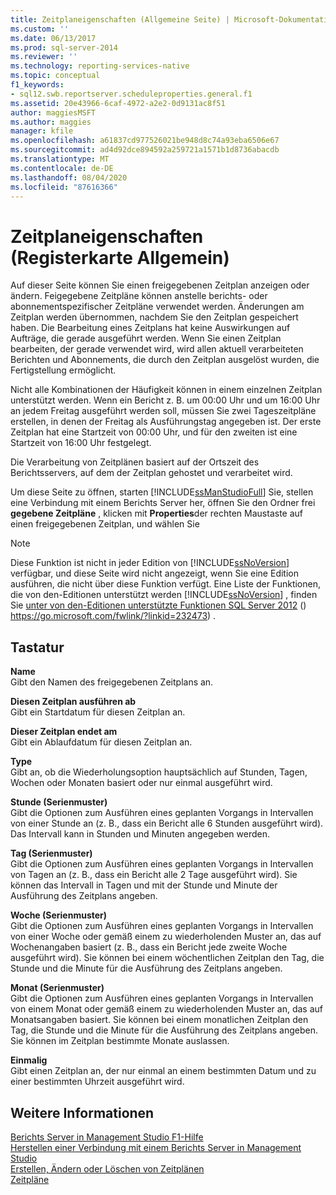 ```yaml
---
title: Zeitplaneigenschaften (Allgemeine Seite) | Microsoft-Dokumentation
ms.custom: ''
ms.date: 06/13/2017
ms.prod: sql-server-2014
ms.reviewer: ''
ms.technology: reporting-services-native
ms.topic: conceptual
f1_keywords:
- sql12.swb.reportserver.scheduleproperties.general.f1
ms.assetid: 20e43966-6caf-4972-a2e2-0d9131ac8f51
author: maggiesMSFT
ms.author: maggies
manager: kfile
ms.openlocfilehash: a61837cd977526021be948d8c74a93eba6506e67
ms.sourcegitcommit: ad4d92dce894592a259721a1571b1d8736abacdb
ms.translationtype: MT
ms.contentlocale: de-DE
ms.lasthandoff: 08/04/2020
ms.locfileid: "87616366"
---
```

# <a name="schedule-properties-general-page"></a>Zeitplaneigenschaften (Registerkarte Allgemein)
  Auf dieser Seite können Sie einen freigegebenen Zeitplan anzeigen oder ändern. Feigegebene Zeitpläne können anstelle berichts- oder abonnementspezifischer Zeitpläne verwendet werden. Änderungen am Zeitplan werden übernommen, nachdem Sie den Zeitplan gespeichert haben. Die Bearbeitung eines Zeitplans hat keine Auswirkungen auf Aufträge, die gerade ausgeführt werden. Wenn Sie einen Zeitplan bearbeiten, der gerade verwendet wird, wird allen aktuell verarbeiteten Berichten und Abonnements, die durch den Zeitplan ausgelöst wurden, die Fertigstellung ermöglicht.  
  
 Nicht alle Kombinationen der Häufigkeit können in einem einzelnen Zeitplan unterstützt werden. Wenn ein Bericht z. B. um 00:00 Uhr und um 16:00 Uhr an jedem Freitag ausgeführt werden soll, müssen Sie zwei Tageszeitpläne erstellen, in denen der Freitag als Ausführungstag angegeben ist. Der erste Zeitplan hat eine Startzeit von 00:00 Uhr, und für den zweiten ist eine Startzeit von 16:00 Uhr festgelegt.  
  
 Die Verarbeitung von Zeitplänen basiert auf der Ortszeit des Berichtsservers, auf dem der Zeitplan gehostet und verarbeitet wird.  
  
 Um diese Seite zu öffnen, starten [!INCLUDE[ssManStudioFull](../../includes/ssmanstudiofull-md.md)] Sie, stellen eine Verbindung mit einem Berichts Server her, öffnen Sie den Ordner frei **gegebene Zeitpläne** , klicken mit **Properties**der rechten Maustaste auf einen freigegebenen Zeitplan, und wählen Sie  
  
> [!NOTE]  
>  Diese Funktion ist nicht in jeder Edition von [!INCLUDE[ssNoVersion](../../includes/ssnoversion-md.md)] verfügbar, und diese Seite wird nicht angezeigt, wenn Sie eine Edition ausführen, die nicht über diese Funktion verfügt. Eine Liste der Funktionen, die von den-Editionen unterstützt werden [!INCLUDE[ssNoVersion](../../includes/ssnoversion-md.md)] , finden Sie [unter von den-Editionen unterstützte Funktionen SQL Server 2012](https://go.microsoft.com/fwlink/?linkid=232473) () https://go.microsoft.com/fwlink/?linkid=232473) .  
  
## <a name="options"></a>Tastatur  
 **Name**  
 Gibt den Namen des freigegebenen Zeitplans an.  
  
 **Diesen Zeitplan ausführen ab**  
 Gibt ein Startdatum für diesen Zeitplan an.  
  
 **Dieser Zeitplan endet am**  
 Gibt ein Ablaufdatum für diesen Zeitplan an.  
  
 **Type**  
 Gibt an, ob die Wiederholungsoption hauptsächlich auf Stunden, Tagen, Wochen oder Monaten basiert oder nur einmal ausgeführt wird.  
  
 **Stunde (Serienmuster)**  
 Gibt die Optionen zum Ausführen eines geplanten Vorgangs in Intervallen von einer Stunde an (z. B., dass ein Bericht alle 6 Stunden ausgeführt wird). Das Intervall kann in Stunden und Minuten angegeben werden.  
  
 **Tag (Serienmuster)**  
 Gibt die Optionen zum Ausführen eines geplanten Vorgangs in Intervallen von Tagen an (z. B., dass ein Bericht alle 2 Tage ausgeführt wird). Sie können das Intervall in Tagen und mit der Stunde und Minute der Ausführung des Zeitplans angeben.  
  
 **Woche (Serienmuster)**  
 Gibt die Optionen zum Ausführen eines geplanten Vorgangs in Intervallen von einer Woche oder gemäß einem zu wiederholenden Muster an, das auf Wochenangaben basiert (z. B., dass ein Bericht jede zweite Woche ausgeführt wird). Sie können bei einem wöchentlichen Zeitplan den Tag, die Stunde und die Minute für die Ausführung des Zeitplans angeben.  
  
 **Monat (Serienmuster)**  
 Gibt die Optionen zum Ausführen eines geplanten Vorgangs in Intervallen von einem Monat oder gemäß einem zu wiederholenden Muster an, das auf Monatsangaben basiert. Sie können bei einem monatlichen Zeitplan den Tag, die Stunde und die Minute für die Ausführung des Zeitplans angeben. Sie können im Zeitplan bestimmte Monate auslassen.  
  
 **Einmalig**  
 Gibt einen Zeitplan an, der nur einmal an einem bestimmten Datum und zu einer bestimmten Uhrzeit ausgeführt wird.  
  
## <a name="see-also"></a>Weitere Informationen  
 [Berichts Server in Management Studio F1-Hilfe](report-server-in-management-studio-f1-help.md)   
 [Herstellen einer Verbindung mit einem Berichts Server in Management Studio](connect-to-a-report-server-in-management-studio.md)   
 [Erstellen, Ändern oder Löschen von Zeitplänen](../subscriptions/create-modify-and-delete-schedules.md)   
 [Zeitpläne](../subscriptions/schedules.md)  
  
  
